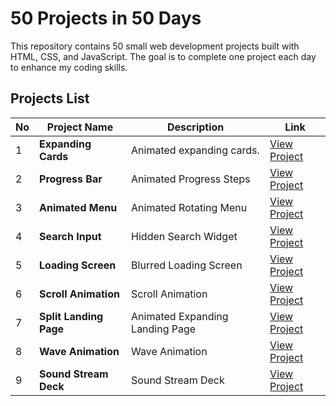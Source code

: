 # 50 Projects in 50 Days
This repository contains 50 small web development projects built with HTML, CSS, and JavaScript. The goal is to complete one project each day to enhance my coding skills.

## Projects List

| No  | Project Name         | Description                               | Link    |
| --- | -------------------- | ----------------------------------------- | ------- |
| 1   | **Expanding Cards**   | Animated expanding cards.  | [View Project](https://github.com/furkanturkerr/50-projects-in-50-days/tree/main/Project-1) |
| 2   | **Progress Bar**   | Animated Progress Steps   | [View Project](https://github.com/furkanturkerr/50-projects-in-50-days/tree/main/Project-2) |
| 3   | **Animated Menu**  | Animated Rotating Menu  | [View Project](https://github.com/furkanturkerr/50-projects-in-50-days/tree/main/Project-3) |
| 4   | **Search Input**  | Hidden Search Widget  | [View Project](https://github.com/furkanturkerr/50-projects-in-50-days/tree/main/Project-4) |
| 5   | **Loading Screen**  | Blurred Loading Screen  | [View Project](https://github.com/furkanturkerr/50-projects-in-50-days/tree/main/Project-5) |
| 6   | **Scroll Animation**  | Scroll Animation  | [View Project](https://github.com/furkanturkerr/50-projects-in-50-days/tree/main/Project-6) |
| 7   | **Split Landing Page**  | Animated Expanding Landing Page  | [View Project](https://github.com/furkanturkerr/50-projects-in-50-days/tree/main/Project-7) |
| 8   | **Wave Animation**  | Wave Animation  | [View Project](https://github.com/furkanturkerr/50-projects-in-50-days/tree/main/Project-8) |
| 9   | **Sound Stream Deck**  | Sound Stream Deck | [View Project](https://github.com/furkanturkerr/50-projects-in-50-days/tree/main/Project-9) |

